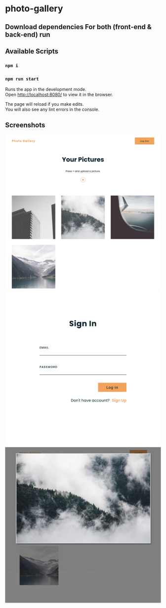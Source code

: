 # photo-gallery

## Download dependencies For both (front-end & back-end) run

## Available Scripts

### `npm i`

### `npm run start`

Runs the app in the development mode.<br />
Open [http://localhost:8080/](http://localhost:8080/) to view it in the browser.

The page will reload if you make edits.<br />
You will also see any lint errors in the console.

## Screenshots

![screenshots](./screenshot/1.jpg)
![screenshots](./screenshot/2.jpg)
![screenshots](./screenshot/3.jpg)

